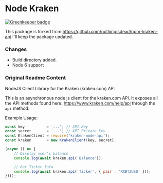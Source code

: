 Node Kraken
===========

[![Greenkeeper badge](https://badges.greenkeeper.io/hasantayyar/kraken-node-api.svg)](https://greenkeeper.io/)

This package is forked from https://github.com/nothingisdead/npm-kraken-api
I'll keep the package updated.


### Changes
- Build directory added.
- Node 6 support


### Original Readme Content

NodeJS Client Library for the Kraken (kraken.com) API

This is an asynchronous node js client for the kraken.com API. It exposes all the API methods found here: https://www.kraken.com/help/api through the ```api``` method:

Example Usage:

```javascript
const key          = '...'; // API Key
const secret       = '...'; // API Private Key
const KrakenClient = require('kraken-node-api');
const kraken       = new KrakenClient(key, secret);

(async () => {
	// Display user's balance
	console.log(await kraken.api('Balance'));

	// Get Ticker Info
	console.log(await kraken.api('Ticker', { pair : 'XXBTZUSD' }));
})();
```

